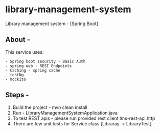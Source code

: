 # library-management-system
Library management system - [Spring Boot]

About -
-----------
This service uses: 

    - Spring boot security - Basic Auth
    - spring web - REST Endpoints
    - Caching - spring cache
    - testNg
    - mockito

Steps -
------------

1. Build the project - mvn clean install
2. Run - LibraryManagementSystemApplication.java
3. To test REST apis - please run provided rest client lms-rest-api.http
4. There are few unit tests for Service class [Libraray -> LibraryTest]
